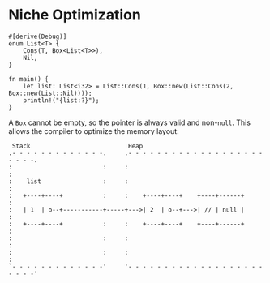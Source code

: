 # Niche Optimization

```rust,editable
#[derive(Debug)]
enum List<T> {
    Cons(T, Box<List<T>>),
    Nil,
}

fn main() {
    let list: List<i32> = List::Cons(1, Box::new(List::Cons(2, Box::new(List::Nil))));
    println!("{list:?}");
}
```

A `Box` cannot be empty, so the pointer is always valid and non-`null`. This
allows the compiler to optimize the memory layout:

```bob
 Stack                           Heap
.- - - - - - - - - - - - -.     .- - - - - - - - - - - - - - - - - - - - - - -.
:                         :     :                                             :
:    list                 :     :                                             :
:   +----+----+           :     :    +----+----+    +----+------+             :
:   | 1  | o--+-----------+-----+--->| 2  | o--+--->| // | null |             :
:   +----+----+           :     :    +----+----+    +----+------+             :
:                         :     :                                             :
:                         :     :                                             :
`- - - - - - - - - - - - -'     '- - - - - - - - - - - - - - - - - - - - - - -'
```
